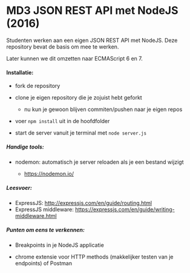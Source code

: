 # MD3 JSON REST API met NodeJS (2016)

Studenten werken aan een eigen JSON REST API met NodeJS. Deze repository bevat de basis om mee te werken.

Later kunnen we dit omzetten naar ECMAScript 6 en 7.

#### Installatie:

* fork de repository

* clone je eigen repository die je zojuist hebt geforkt

    * nu kun je gewoon blijven commiten/pushen naar je eigen repos

* voer `npm install` uit in de hoofdfolder

* start de server vanuit je terminal met `node server.js`

##### Handige tools:

* nodemon: automatisch je server reloaden als je een bestand wijzigt

    * https://nodemon.io/

##### Leesvoer:

* ExpressJS: http://expressjs.com/en/guide/routing.html
* ExpressJS middleware: https://expressjs.com/en/guide/writing-middleware.html

##### Punten om eens te verkennen:

* Breakpoints in je NodeJS applicatie

* chrome extensie voor HTTP methods (makkelijker testen van je endpoints) of Postman